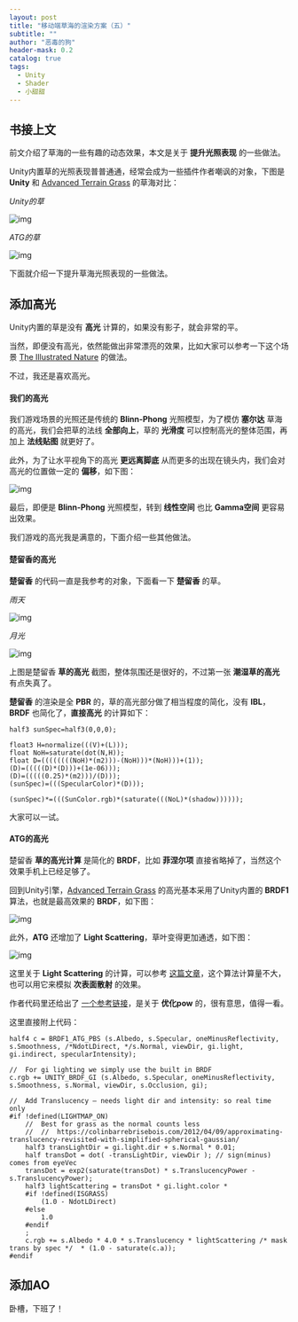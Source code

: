 ```yaml
---
layout: post
title: "移动端草海的渲染方案（五）"
subtitle: ""
author: "恶毒的狗"
header-mask: 0.2
catalog: true
tags:
  - Unity
  - Shader
  - 小甜甜
---
```


## 书接上文

前文介绍了草海的一些有趣的动态效果，本文是关于 **提升光照表现** 的一些做法。

Unity内置草的光照表现普普通通，经常会成为一些插件作者嘲讽的对象，下图是 **Unity** 和 [Advanced Terrain Grass](https://assetstore.unity.com/packages/tools/terrain/advanced-terrain-grass-100014?aid=1101l85Tr) 的草海对比：

*Unity的草*

![img](/img/unity-grass5/screenshot1.png) 

*ATG的草*

![img](/img/unity-grass5/screenshot2.png) 

下面就介绍一下提升草海光照表现的一些做法。

## 添加高光

Unity内置的草是没有 **高光** 计算的，如果没有影子，就会非常的平。

当然，即便没有高光，依然能做出非常漂亮的效果，比如大家可以参考一下这个场景 [The Illustrated Nature](https://assetstore.unity.com/packages/3d/vegetation/the-illustrated-nature-153939?aid=1101l85Tr) 的做法。

不过，我还是喜欢高光。

#### 我们的高光

我们游戏场景的光照还是传统的 **Blinn-Phong** 光照模型，为了模仿 **塞尔达** 草海的高光，我们会把草的法线 **全部向上**，草的 **光滑度** 可以控制高光的整体范围，再加上 **法线贴图** 就更好了。

此外，为了让水平视角下的高光 **更远离脚底** 从而更多的出现在镜头内，我们会对高光的位置做一定的 **偏移**，如下图：

![img](/img/unity-grass/screenshot2.png) 

最后，即便是 **Blinn-Phong** 光照模型，转到 **线性空间** 也比 **Gamma空间** 更容易出效果。

我们游戏的高光我是满意的，下面介绍一些其他做法。

#### 楚留香的高光

**楚留香** 的代码一直是我参考的对象，下面看一下 **楚留香** 的草。

*雨天*

![img](/img/unity-grass5/screenshot3.png) 

*月光*

![img](/img/unity-grass5/screenshot4.png) 

上图是楚留香 **草的高光** 截图，整体氛围还是很好的，不过第一张 **潮湿草的高光** 有点失真了。

**楚留香** 的渲染是全 **PBR** 的，草的高光部分做了相当程度的简化，没有 **IBL**，**BRDF** 也简化了，**直接高光** 的计算如下：

```
half3 sunSpec=half3(0,0,0);

float3 H=normalize(((V)+(L)));
float NoH=saturate(dot(N,H));
float D=((((((((NoH)*(m2)))-(NoH)))*(NoH)))+(1));
(D)=(((((D)*(D)))+(1e-06)));
(D)=(((((0.25)*(m2)))/(D)));
(sunSpec)=(((SpecularColor)*(D)));
        
(sunSpec)*=(((SunColor.rgb)*(saturate(((NoL)*(shadow))))));
```

大家可以一试。

#### ATG的高光

楚留香 **草的高光计算** 是简化的 **BRDF**，比如 **菲涅尔项** 直接省略掉了，当然这个效果手机上已经足够了。

回到Unity引擎，[Advanced Terrain Grass](https://assetstore.unity.com/packages/tools/terrain/advanced-terrain-grass-100014?aid=1101l85Tr) 的高光基本采用了Unity内置的 **BRDF1** 算法，也就是最高效果的 **BRDF**，如下图：

![img](/img/unity-grass5/screenshot5.png) 

此外，**ATG** 还增加了 **Light Scattering**，草叶变得更加通透，如下图：

![img](/img/unity-grass5/screenshot6.png) 

这里关于 **Light Scattering** 的计算，可以参考 [这篇文章](https://www.slideshare.net/colinbb/colin-barrebrisebois-gdc-2011-approximating-translucency-for-a-fast-cheap-and-convincing-subsurfacescattering-look-7170855)，这个算法计算量不大，也可以用它来模拟 **次表面散射** 的效果。

作者代码里还给出了 [一个参考链接](https://colinbarrebrisebois.com/2012/04/09/approximating-translucency-revisited-with-simplified-spherical-gaussian/)，是关于 **优化pow** 的，很有意思，值得一看。
 
这里直接附上代码： 

```
half4 c = BRDF1_ATG_PBS (s.Albedo, s.Specular, oneMinusReflectivity, s.Smoothness, /*NdotLDirect, */s.Normal, viewDir, gi.light, gi.indirect, specularIntensity);

//  For gi lighting we simply use the built in BRDF
c.rgb += UNITY_BRDF_GI (s.Albedo, s.Specular, oneMinusReflectivity, s.Smoothness, s.Normal, viewDir, s.Occlusion, gi);

//  Add Translucency – needs light dir and intensity: so real time only
#if !defined(LIGHTMAP_ON)
    //  Best for grass as the normal counts less
    //  //  https://colinbarrebrisebois.com/2012/04/09/approximating-translucency-revisited-with-simplified-spherical-gaussian/
    half3 transLightDir = gi.light.dir + s.Normal * 0.01;
    half transDot = dot( -transLightDir, viewDir ); // sign(minus) comes from eyeVec
    transDot = exp2(saturate(transDot) * s.TranslucencyPower - s.TranslucencyPower);
    half3 lightScattering = transDot * gi.light.color * 
    #if !defined(ISGRASS)
        (1.0 - NdotLDirect)
    #else
        1.0
    #endif
    ;
    c.rgb += s.Albedo * 4.0 * s.Translucency * lightScattering /* mask trans by spec */  * (1.0 - saturate(c.a));
#endif
```

## 添加AO 

卧槽，下班了！


































































































